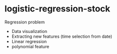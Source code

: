 # logistic-regression-stock
Regression problem
* Data visualization
* Extracting new features (time selection from date)
* Linear regression
* polynomial feature
